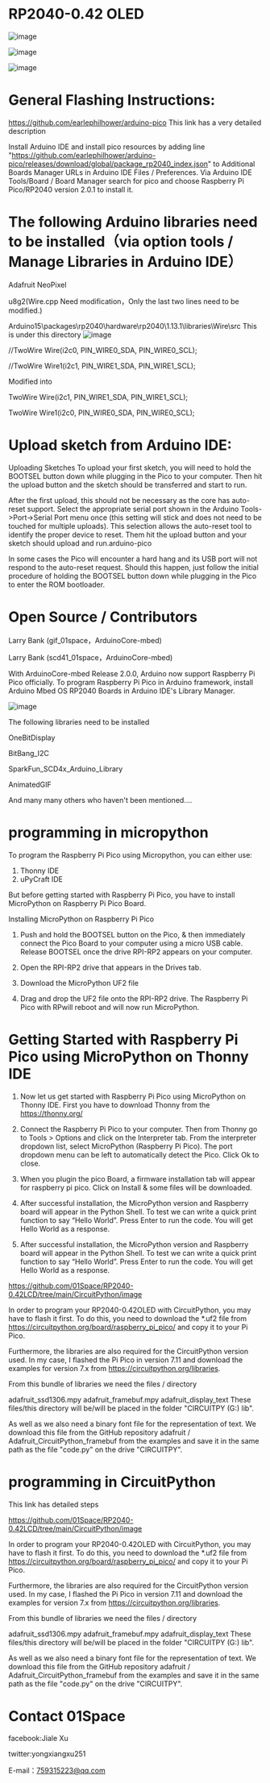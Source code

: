 
# RP2040-0.42 OLED 


![image](https://github.com/01Space/RP2040-0.42LCD/blob/main/image/RP2040-0.42LCD.jpg)

![image](https://github.com/01Space/RP2040-0.42LCD/blob/main/image/CGg0wowU.jpg)

![image](https://github.com/01Space/RP2040-0.42LCD/blob/main/image/jka8Tb3U.jpg)


# General Flashing Instructions:

https://github.com/earlephilhower/arduino-pico This link has a very detailed description

Install Arduino IDE and install pico resources by adding line "https://github.com/earlephilhower/arduino-pico/releases/download/global/package_rp2040_index.json" to Additional Boards Manager URLs in Arduino IDE Files / Preferences.
Via Arduino IDE Tools/Board / Board Manager search for pico and choose Raspberry Pi Pico/RP2040 version 2.0.1 to install it.
# The following Arduino libraries need to be installed（via option tools / Manage Libraries in Arduino IDE）

Adafruit NeoPixel 

u8g2(Wire.cpp Need modification，Only the last two lines need to be modified.) 

Arduino15\packages\rp2040\hardware\rp2040\1.13.1\libraries\Wire\src This is under this directory
![image](https://github.com/01Space/RP2040-0.42LCD/blob/main/image/Arduino15.png)

//TwoWire Wire(i2c0, PIN_WIRE0_SDA, PIN_WIRE0_SCL);

//TwoWire Wire1(i2c1, PIN_WIRE1_SDA, PIN_WIRE1_SCL);

Modified into

TwoWire Wire(i2c1, PIN_WIRE1_SDA, PIN_WIRE1_SCL);

TwoWire Wire1(i2c0, PIN_WIRE0_SDA, PIN_WIRE0_SCL);




# Upload sketch from Arduino IDE:

Uploading Sketches
To upload your first sketch, you will need to hold the BOOTSEL button down while plugging in the Pico to your computer. Then hit the upload button and the sketch should be transferred and start to run.

After the first upload, this should not be necessary as the core has auto-reset support. Select the appropriate serial port shown in the Arduino Tools->Port->Serial Port menu once (this setting will stick and does not need to be touched for multiple uploads). This selection allows the auto-reset tool to identify the proper device to reset. Them hit the upload button and your sketch should upload and run.arduino-pico

In some cases the Pico will encounter a hard hang and its USB port will not respond to the auto-reset request. Should this happen, just follow the initial procedure of holding the BOOTSEL button down while plugging in the Pico to enter the ROM bootloader.


# Open Source / Contributors

Larry Bank (gif_01space，ArduinoCore-mbed)

Larry Bank (scd41_01space，ArduinoCore-mbed)

With ArduinoCore-mbed Release 2.0.0, Arduino now support Raspberry Pi Pico officially. To program Raspberry Pi Pico in Arduino framework, install Arduino Mbed OS RP2040 Boards in Arduino IDE's Library Manager.

![image](https://github.com/01Space/RP2040-0.42LCD/blob/main/image/Arduino%20Mbed%20OS%20RP2040%20Boards.jpg)

The following libraries need to be installed

OneBitDisplay

BitBang_I2C

SparkFun_SCD4x_Arduino_Library

AnimatedGIF

And many many others who haven't been mentioned....

# programming in micropython

To program the Raspberry Pi Pico using Micropython, you can either use:
1. Thonny IDE
2. uPyCraft IDE

But before getting started with Raspberry Pi Pico, you have to install MicroPython on Raspberry Pi Pico Board.

Installing MicroPython on Raspberry Pi Pico
1. Push and hold the BOOTSEL button on the Pico, & then immediately connect the Pico Board to your computer using a micro USB cable. Release BOOTSEL once the drive RPI-RP2 appears on your computer.

2. Open the RPI-RP2 drive that appears in the Drives tab.

3. Download the MicroPython UF2 file 

4. Drag and drop the UF2 file onto the RPI-RP2 drive. The Raspberry Pi Pico with RPwill reboot and will now run MicroPython.

# Getting Started with Raspberry Pi Pico using MicroPython on Thonny IDE
1. Now let us get started with Raspberry Pi Pico using MicroPython on Thonny IDE. First you have to download Thonny from the https://thonny.org/

2. Connect the Raspberry Pi Pico to your computer. Then from Thonny go to Tools > Options and click on the Interpreter tab. From the interpreter dropdown list, select MicroPython (Raspberry Pi Pico). The port dropdown menu can be left to automatically detect the Pico. Click Ok to close.

3. When you plugin the pico Board, a firmware installation tab will appear for raspberry pi pico. Click on Install & some files will be downloaded.

4. After successful installation, the MicroPython version and Raspberry board will appear in the Python Shell. To test we can write a quick print function to say “Hello World”. Press Enter to run the code. You will get Hello World as a response.

5. After successful installation, the MicroPython version and Raspberry board will appear in the Python Shell. To test we can write a quick print function to say “Hello World”. Press Enter to run the code. You will get Hello World as a response.


https://github.com/01Space/RP2040-0.42LCD/tree/main/CircuitPython/image

In order to program your RP2040-0.42OLED with CircuitPython, you may have to flash it first. To do this, you need to download the *.uf2 file from https://circuitpython.org/board/raspberry_pi_pico/ and copy it to your Pi Pico.

Furthermore, the libraries are also required for the CircuitPython version used. In my case, I flashed the Pi Pico in version 7.11 and download the examples for version 7.x from https://circuitpython.org/libraries.

From this bundle of libraries we need the files / directory

adafruit_ssd1306.mpy
adafruit_framebuf.mpy
adafruit_display_text
These files/this directory will be/will be placed in the folder "CIRCUITPY (G:) lib".

As well as we also need a binary font file for the representation of text. We download this file from the GitHub repository adafruit / Adafruit_CircuitPython_framebuf from the examples and save it in the same path as the file "code.py" on the drive "CIRCUITPY".

# programming in CircuitPython

This link has detailed steps

https://github.com/01Space/RP2040-0.42LCD/tree/main/CircuitPython/image

In order to program your RP2040-0.42OLED with CircuitPython, you may have to flash it first. To do this, you need to download the *.uf2 file from https://circuitpython.org/board/raspberry_pi_pico/ and copy it to your Pi Pico.

Furthermore, the libraries are also required for the CircuitPython version used. In my case, I flashed the Pi Pico in version 7.11 and download the examples for version 7.x from https://circuitpython.org/libraries.

From this bundle of libraries we need the files / directory

adafruit_ssd1306.mpy
adafruit_framebuf.mpy
adafruit_display_text
These files/this directory will be/will be placed in the folder "CIRCUITPY (G:) lib".

As well as we also need a binary font file for the representation of text. We download this file from the GitHub repository adafruit / Adafruit_CircuitPython_framebuf from the examples and save it in the same path as the file "code.py" on the drive "CIRCUITPY".

# Contact 01Space
facebook:Jiale Xu

twitter:yongxiangxu251

E-mail：759315223@qq.com


